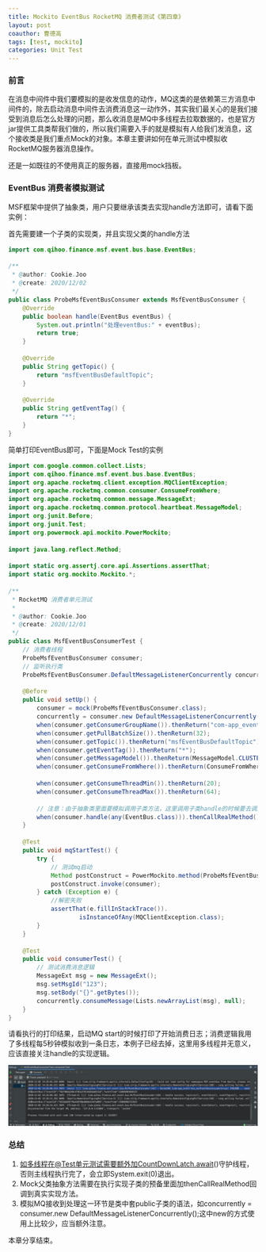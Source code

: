 ```yaml
---
title: Mockito EventBus RocketMQ 消费者测试《第四章》
layout: post
coauthor: 曹德高
tags: [test, mockito]
categories: Unit Test
---
```


### 前言

在消息中间件中我们要模拟的是收发信息的动作，MQ这类的是依赖第三方消息中间件的，除去启动消息中间件去消费消息这一动作外，其实我们最关心的是我们接受到消息后怎么处理的问题，那么收消息是MQ中多线程去拉取数据的，也是官方jar提供工具类帮我们做的，所以我们需要入手的就是模拟有人给我们发消息，这个接收类是我们重点Mock的对象。本章主要讲如何在单元测试中模拟收RocketMQ服务器消息操作。

还是一如既往的不使用真正的服务器，直接用mock挡板。

### EventBus 消费者模拟测试

MSF框架中提供了抽象类，用户只要继承该类去实现handle方法即可，请看下面实例：

首先需要建一个子类的实现类，并且实现父类的handle方法

```java
import com.qihoo.finance.msf.event.bus.base.EventBus;

/**
 * @author: Cookie.Joo
 * @create: 2020/12/02
 */
public class ProbeMsfEventBusConsumer extends MsfEventBusConsumer {
    @Override
    public boolean handle(EventBus eventBus) {
        System.out.println("处理eventBus:" + eventBus);
        return true;
    }

    @Override
    public String getTopic() {
        return "msfEventBusDefaultTopic";
    }

    @Override
    public String getEventTag() {
        return "*";
    }
}
```

简单打印EventBus即可，下面是Mock Test的实例

```java
import com.google.common.collect.Lists;
import com.qihoo.finance.msf.event.bus.base.EventBus;
import org.apache.rocketmq.client.exception.MQClientException;
import org.apache.rocketmq.common.consumer.ConsumeFromWhere;
import org.apache.rocketmq.common.message.MessageExt;
import org.apache.rocketmq.common.protocol.heartbeat.MessageModel;
import org.junit.Before;
import org.junit.Test;
import org.powermock.api.mockito.PowerMockito;

import java.lang.reflect.Method;

import static org.assertj.core.api.Assertions.assertThat;
import static org.mockito.Mockito.*;

/**
 * RocketMQ 消费者单元测试
 *
 * @author: Cookie.Joo
 * @create: 2020/12/01
 */
public class MsfEventBusConsumerTest {
    // 消费者线程
    ProbeMsfEventBusConsumer consumer;
    // 监听执行类
    ProbeMsfEventBusConsumer.DefaultMessageListenerConcurrently concurrently;

    @Before
    public void setUp() {
        consumer = mock(ProbeMsfEventBusConsumer.class);
        concurrently = consumer.new DefaultMessageListenerConcurrently();
        when(consumer.getConsumerGroupName()).thenReturn("com-app_event-bus_msfEventBusConsumerGroup");
        when(consumer.getPullBatchSize()).thenReturn(32);
        when(consumer.getTopic()).thenReturn("msfEventBusDefaultTopic");
        when(consumer.getEventTag()).thenReturn("*");
        when(consumer.getMessageModel()).thenReturn(MessageModel.CLUSTERING);
        when(consumer.getConsumeFromWhere()).thenReturn(ConsumeFromWhere.CONSUME_FROM_LAST_OFFSET);

        when(consumer.getConsumeThreadMin()).thenReturn(20);
        when(consumer.getConsumeThreadMax()).thenReturn(64);

        // 注意：由于抽象类里面要模拟调用子类方法，这里调用子类handle的时候要去调用真实的子类实现，所以要配置这一句才能达到目标
        when(consumer.handle(any(EventBus.class))).thenCallRealMethod();
    }

    @Test
    public void mqStartTest() {
        try {
            // 测试mq启动
            Method postConstruct = PowerMockito.method(ProbeMsfEventBusConsumer.class, "startRocketMQPushConsumer");
            postConstruct.invoke(consumer);
        } catch (Exception e) {
            //解密失败
            assertThat(e.fillInStackTrace()).
                    isInstanceOfAny(MQClientException.class);
        }
    }

    @Test
    public void consumerTest() {
        // 测试消费消息逻辑
        MessageExt msg = new MessageExt();
        msg.setMsgId("123");
        msg.setBody("{}".getBytes());
        concurrently.consumeMessage(Lists.newArrayList(msg), null);
    }
}
```

请看执行的打印结果，启动MQ start的时候打印了开始消费日志；消费逻辑我用了多线程每5秒钟模拟收到一条日志，本例子已经去掉，这里用多线程并无意义，应该直接关注handle的实现逻辑。

![image-20201202142744053](/images/mockito-test-rocketmq-consumer/image-20201202142744053.png)

### 总结

1. 如多线程在@Test单元测试需要额外加CountDownLatch.await()守护线程，否则主线程执行完了，会立即System.exit(0)退出。
2. Mock父类抽象方法需要在执行实现子类的预备里面加thenCallRealMethod回调到真实实现方法。
3. 模拟MQ接收到处理这一环节是类中套public子类的语法，如concurrently = consumer.new DefaultMessageListenerConcurrently();这中new的方式使用上比较少，应当额外注意。

本章分享结束。